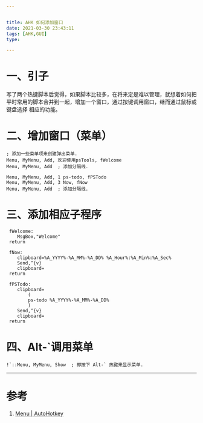 ```yaml
---


title: AHK 如何添加窗口
date: 2021-03-30 23:43:11
tags: [AHK,GUI]
type:

---
```



# 一、引子

写了两个热键脚本后觉得，如果脚本比较多，在将来定是难以管理，就想着如何把平时常用的脚本合并到一起，增加一个窗口，通过按键调用窗口，继而通过鼠标或键盘选择
相应的功能。


# 二、增加窗口（菜单）

```ahk
; 添加一些菜单项来创建弹出菜单.
Menu, MyMenu, Add, 欢迎使用psTools, fWelcome
Menu, MyMenu, Add  ; 添加分隔线.

Menu, MyMenu, Add, 1 ps-todo, fPSTodo
Menu, MyMenu, Add, 3 Now, fNow
Menu, MyMenu, Add  ; 添加分隔线.
```


# 三、添加相应子程序

```ahk
 fWelcome:
 	MsgBox,"Welcome"
 return
 
 fNow:
 	clipboard=%A_YYYY%-%A_MM%-%A_DD% %A_Hour%:%A_Min%:%A_Sec%
 	Send,^{v}
 	clipboard=
 return
 
 fPSTodo:
 	clipboard=
 		(
 		ps-todo %A_YYYY%-%A_MM%-%A_DD%
 		)
 	Send,^{v}
 	clipboard=
 return
```


# 四、Alt-`调用菜单

```ahk
!`::Menu, MyMenu, Show  ; 即按下 Alt-` 热键来显示菜单.
```

---


# 参考

1. [Menu | AutoHotkey](https://wyagd001.github.io/zh-cn/docs/commands/Menu.htm#ExPopup)
